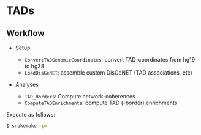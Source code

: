 # TADs

## Workflow

* Setup
    * `ConvertTADGenomicCoordinates`: convert TAD-coordinates from hg19 to hg38
    * `LoadDisGeNET`: assemble custom DisGeNET (TAD associations, etc)

* Analyses
    * `TAD_Borders`: Compute network-coherences
    * `ComputeTADEnrichments`: compute TAD (-border) enrichments

Execute as follows:
```bash
$ snakemake -pr
```
